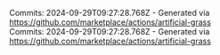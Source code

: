 Commits: 2024-09-29T09:27:28.768Z - Generated via https://github.com/marketplace/actions/artificial-grass
<br>
Commits: 2024-09-29T09:27:28.768Z - Generated via https://github.com/marketplace/actions/artificial-grass
<br>
